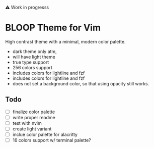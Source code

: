 ⚠️  Work in progresss

# BLOOP Theme for Vim

High contrast theme with a minimal, modern color palette.

- dark theme only atm,
- will have light theme
- true type support
- 256 colors support
- includes colors for lightline and fzf
- includes colors for lightline and fzf
- does not set a background color, so that using opacity still works.

## Todo

- [ ] finalize color palette
- [ ] write proper readme
- [ ] test with nvim
- [ ] create light variant
- [ ] inclue color palette for alacritty
- [ ] 16 colors support w/ terminal palette?
